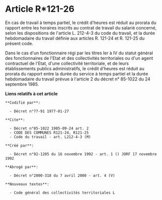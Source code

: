 # Article R*121-26

En cas de travail à temps partiel, le crédit d'heures est réduit au prorata du rapport entre les horaires inscrits au contrat
de travail du salarié concerné, selon les dispositions de l'article L. 212-4-3 du code du travail, et la durée hebdomadaire
du travail définie aux articles R. 121-24 et R. 121-25 du présent code.

Dans le cas d'un fonctionnaire régi par les titres Ier à IV du statut général des fonctionnaires de l'Etat et des
collectivités territoriales ou d'un agent contractuel de l'Etat, d'une collectivité territoriale, et de leurs établissements
publics administratifs, le crédit d'heures est réduit au prorata du rapport entre la durée du service à temps partiel et la
durée hebdomadaire du travail prévue à l'article 2 du décret n° 85-1022 du 24 septembre 1985.

**Liens relatifs à cet article**

	**Codifié par**:

	  - Décret n°77-91 1977-01-27

	**Cite**:

	  - Décret n°85-1022 1985-09-24 art. 2
	  - CODE DES COMMUNES R121-24, R121-25
	  - Code du travail - art. L212-4-3 (M)

	**Créé par**:

	  - Décret n°92-1205 du 16 novembre 1992 - art. 1 () JORF 17 novembre 1992

	**Abrogé par**:

	  - Décret n°2000-318 du 7 avril 2000 - art. 4 (V)

	**Nouveaux textes**:

	  - Code général des collectivités territoriales L
